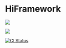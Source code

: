 # HiFramework

![](https://github.com/hiramtan/hiframework/workflows/.github/workflows/main.yml/badge.svg)



![](https://github.com/hiramtan/hiframework/workflows/ci/badge.svg)


[![CI Status](https://github.com/hiramtan/hiframework/workflows/ci/badge.svg)](https://github.com/hiramtan/hiframework/workflows/ci/badge.svg)

